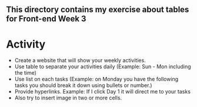 ## This directory contains my exercise about tables for Front-end Week 3

# Activity

- Create a website that will show your weekly activities.
- Use table to separate your activities daily (Example: Sun - Mon including the time) 
- Use list on each tasks (Example: on Monday you have the following tasks you should break it down using bullets or number.)
- Provide hyperlinks. Example: If I click Day 1 it will direct me to your tasks
- Also try to insert image in two or more cells.

